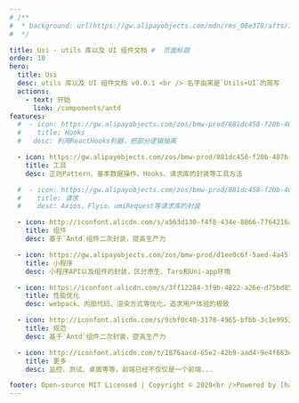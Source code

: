 ```yaml
---
# /**
#  * background: url(https://gw.alipayobjects.com/mdn/rms_08e378/afts/img/A*kJM2Q6uPXCAAAAAAAAAAAABkARQnAQ)
#  */

title: Usi - utils 库以及 UI 组件文档 #  页面标题
order: 10
hero:
  title: Usi
  desc: utils 库以及 UI 组件文档 v0.0.1 <br /> 名字由来是`Utils+UI`的简写
  actions:
    - text: 开始
      link: /components/antd
features:
  #  - icon: https://gw.alipayobjects.com/zos/bmw-prod/881dc458-f20b-407b-947a-95104b5ec82b/k79dm8ih_w144_h144.png
  #    title: Hooks
  #   desc: 利用ReactHooks利器，把部分逻辑抽离

  - icon: https://gw.alipayobjects.com/zos/bmw-prod/881dc458-f20b-407b-947a-95104b5ec82b/k79dm8ih_w144_h144.png
    title: 工具
    desc: 正则Pattern、基本数据操作、Hooks、请求库的封装等工具方法

  #  - icon: https://gw.alipayobjects.com/zos/bmw-prod/881dc458-f20b-407b-947a-95104b5ec82b/k79dm8ih_w144_h144.png
  #    title: 请求
  #    desc: Axios、Flyio、umiRequest等请求库的封装

  - icon: http://iconfont.alicdn.com/s/a563d130-f4f8-434e-8866-7764216a2a83.svg
    title: 组件
    desc: 基于`Antd`组件二次封装，提高生产力

  - icon: https://gw.alipayobjects.com/zos/bmw-prod/d1ee0c6f-5aed-4a45-a507-339a4bfe076c/k7bjsocq_w144_h144.png
    title: 小程序
    desc: 小程序API以及组件的封装，区分原生、Taro和Uni-app环境

  - icon: https://iconfont.alicdn.com/s/3ff12284-3f9b-4822-a26e-d75bd8584dd7.svg
    title: 性能优化
    desc: webpack、内部代码、渲染方式等优化，追求用户体验的极致

  - icon: http://iconfont.alicdn.com/s/9cbf0c40-3178-4965-bfbb-3c1e995203b4.svg
    title: 规范
    desc: 基于`Antd`组件二次封装，提高生产力

  - icon: http://iconfont.alicdn.com/t/1876aacd-65e2-42b9-aad4-9e4f683efc03.png
    title: 更多
    desc: 监控、测试、桌面等等，前端已经不仅仅是一个前端...

footer: Open-source MIT Licensed | Copyright © 2020<br />Powered by [haoyinag](https://github.com/haoyinag/Usi)
---
```


